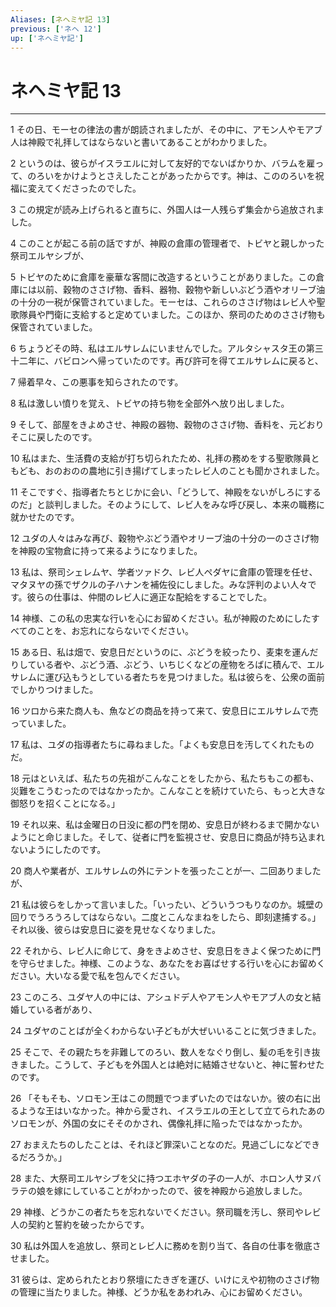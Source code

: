 ```yaml
---
Aliases: [ネヘミヤ記 13]
previous: ['ネヘ 12']
up: ['ネヘミヤ記']
---
```

# ネヘミヤ記 13

***




1 
その日、モーセの律法の書が朗読されましたが、その中に、アモン人やモアブ人は神殿で礼拝してはならないと書いてあることがわかりました。 



2 
というのは、彼らがイスラエルに対して友好的でないばかりか、バラムを雇って、のろいをかけようとさえしたことがあったからです。神は、こののろいを祝福に変えてくださったのでした。 



3 
この規定が読み上げられると直ちに、外国人は一人残らず集会から追放されました。 



4 
このことが起こる前の話ですが、神殿の倉庫の管理者で、トビヤと親しかった祭司エルヤシブが、 



5 
トビヤのために倉庫を豪華な客間に改造するということがありました。この倉庫には以前、穀物のささげ物、香料、器物、穀物や新しいぶどう酒やオリーブ油の十分の一税が保管されていました。モーセは、これらのささげ物はレビ人や聖歌隊員や門衛に支給すると定めていました。このほか、祭司のためのささげ物も保管されていました。 



6 
ちょうどその時、私はエルサレムにいませんでした。アルタシャスタ王の第三十二年に、バビロンへ帰っていたのです。再び許可を得てエルサレムに戻ると、 



7 
帰着早々、この悪事を知らされたのです。 



8 
私は激しい憤りを覚え、トビヤの持ち物を全部外へ放り出しました。 



9 
そして、部屋をきよめさせ、神殿の器物、穀物のささげ物、香料を、元どおりそこに戻したのです。 



10 
私はまた、生活費の支給が打ち切られたため、礼拝の務めをする聖歌隊員ともども、おのおのの農地に引き揚げてしまったレビ人のことも聞かされました。 



11 
そこですぐ、指導者たちとじかに会い、「どうして、神殿をないがしろにするのだ」と談判しました。そのようにして、レビ人をみな呼び戻し、本来の職務に就かせたのです。 



12 
ユダの人々はみな再び、穀物やぶどう酒やオリーブ油の十分の一のささげ物を神殿の宝物倉に持って来るようになりました。 



13 
私は、祭司シェレムヤ、学者ツァドク、レビ人ペダヤに倉庫の管理を任せ、マタヌヤの孫でザクルの子ハナンを補佐役にしました。みな評判のよい人々です。彼らの仕事は、仲間のレビ人に適正な配給をすることでした。 



14 
神様、この私の忠実な行いを心にお留めください。私が神殿のためにしたすべてのことを、お忘れにならないでください。 



15 
ある日、私は畑で、安息日だというのに、ぶどうを絞ったり、麦束を運んだりしている者や、ぶどう酒、ぶどう、いちじくなどの産物をろばに積んで、エルサレムに運び込もうとしている者たちを見つけました。私は彼らを、公衆の面前でしかりつけました。 



16 
ツロから来た商人も、魚などの商品を持って来て、安息日にエルサレムで売っていました。 



17 
私は、ユダの指導者たちに尋ねました。「よくも安息日を汚してくれたものだ。 



18 
元はといえば、私たちの先祖がこんなことをしたから、私たちもこの都も、災難をこうむったのではなかったか。こんなことを続けていたら、もっと大きな御怒りを招くことになる。」 



19 
それ以来、私は金曜日の日没に都の門を閉め、安息日が終わるまで開かないようにと命じました。そして、従者に門を監視させ、安息日に商品が持ち込まれないようにしたのです。 



20 
商人や業者が、エルサレムの外にテントを張ったことが一、二回ありましたが、 



21 
私は彼らをしかって言いました。「いったい、どういうつもりなのか。城壁の回りでうろうろしてはならない。二度とこんなまねをしたら、即刻逮捕する。」それ以後、彼らは安息日に姿を見せなくなりました。 



22 
それから、レビ人に命じて、身をきよめさせ、安息日をきよく保つために門を守らせました。神様、このような、あなたをお喜ばせする行いを心にお留めください。大いなる愛で私を包んでください。 



23 
このころ、ユダヤ人の中には、アシュドデ人やアモン人やモアブ人の女と結婚している者があり、 



24 
ユダヤのことばが全くわからない子どもが大ぜいいることに気づきました。 



25 
そこで、その親たちを非難してのろい、数人をなぐり倒し、髪の毛を引き抜きました。こうして、子どもを外国人とは絶対に結婚させないと、神に誓わせたのです。 



26 
「そもそも、ソロモン王はこの問題でつまずいたのではないか。彼の右に出るような王はいなかった。神から愛され、イスラエルの王として立てられたあのソロモンが、外国の女にそそのかされ、偶像礼拝に陥ったではなかったか。 



27 
おまえたちのしたことは、それほど罪深いことなのだ。見過ごしになどできるだろうか。」 



28 
また、大祭司エルヤシブを父に持つエホヤダの子の一人が、ホロン人サヌバラテの娘を嫁にしていることがわかったので、彼を神殿から追放しました。 



29 
神様、どうかこの者たちを忘れないでください。祭司職を汚し、祭司やレビ人の契約と誓約を破ったからです。 



30 
私は外国人を追放し、祭司とレビ人に務めを割り当て、各自の仕事を徹底させました。 



31 
彼らは、定められたとおり祭壇にたきぎを運び、いけにえや初物のささげ物の管理に当たりました。神様、どうか私をあわれみ、心にお留めください。
